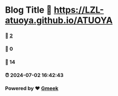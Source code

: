 # Blog Title :link: https://LZL-atuoya.github.io/ATUOYA 
### :page_facing_up: [2](https://LZL-atuoya.github.io/ATUOYA/tag.html) 
### :speech_balloon: 0 
### :hibiscus: 14 
### :alarm_clock: 2024-07-02 16:42:43 
### Powered by :heart: [Gmeek](https://github.com/Meekdai/Gmeek)
